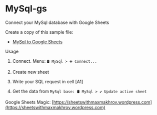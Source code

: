 # MySql-gs
Connect your MySql database with Google Sheets

Create a copy of this sample file:

 - [MySql to Google Sheets](https://docs.google.com/spreadsheets/d/1h_XtVjxl0Kf90cIDjzoz_4gWBiSUOX-yUvTJiKGvoEI/copy)


Usage

1. Connect. Menu:  `🛢️ MySql > ➕ Connect...`

2. Create new sheet

3. Write your SQL request in cell [A1]

4. Get the data from `MySql base: 🛢️ MySql > ✔️ Update active sheet`


Google Sheets Magic: [https://sheetswithmaxmakhrov.wordpress.com](https://sheetswithmaxmakhrov.wordpress.com)
<!--stackedit_data:
eyJoaXN0b3J5IjpbMTQ3NDM4MzU4M119
-->